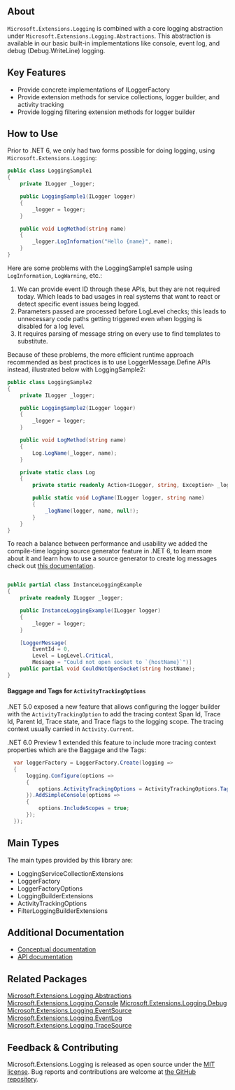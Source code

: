## About

<!-- A description of the package and where one can find more documentation -->
`Microsoft.Extensions.Logging` is combined with a core logging abstraction under `Microsoft.Extensions.Logging.Abstractions`. This abstraction is available in our basic built-in implementations like console, event log, and debug (Debug.WriteLine) logging.

## Key Features

<!-- The key features of this package -->

* Provide concrete implementations of ILoggerFactory
* Provide extension methods for service collections, logger builder, and activity tracking
* Provide logging filtering extension methods for logger builder

## How to Use

<!-- A compelling example on how to use this package with code, as well as any specific guidelines for when to use the package -->
Prior to .NET 6, we only had two forms possible for doing logging, using `Microsoft.Extensions.Logging`:

```cs
public class LoggingSample1
{
    private ILogger _logger;

    public LoggingSample1(ILogger logger)
    {
        _logger = logger;
    }

    public void LogMethod(string name)
    {
        _logger.LogInformation("Hello {name}", name);
    }
}
```

Here are some problems with the LoggingSample1 sample using `LogInformation`, `LogWarning`, etc.:

1. We can provide event ID through these APIs, but they are not required today. Which leads to bad usages in real systems that want to react or detect specific event issues being logged.
2. Parameters passed are processed before LogLevel checks; this leads to unnecessary code paths getting triggered even when logging is disabled for a log level.
3. It requires parsing of message string on every use to find templates to substitute.

Because of these problems, the more efficient runtime approach recommended as best practices is to use LoggerMessage.Define APIs instead, illustrated below with LoggingSample2:

```cs
public class LoggingSample2
{
    private ILogger _logger;

    public LoggingSample2(ILogger logger)
    {
        _logger = logger;
    }

    public void LogMethod(string name)
    {
        Log.LogName(_logger, name);
    }

    private static class Log
    {
        private static readonly Action<ILogger, string, Exception> _logName = LoggerMessage.Define<string>(LogLevel.Information, 0, @"Hello {name}");

        public static void LogName(ILogger logger, string name)
        {
            _logName(logger, name, null!);
        }
    }
}
```

To reach a balance between performance and usability we added the compile-time logging source generator feature in .NET 6, to learn more about it and learn how to use a source generator to create log messages check out [this documentation](https://learn.microsoft.com/dotnet/core/extensions/logger-message-generator).

```csharp

public partial class InstanceLoggingExample
{
    private readonly ILogger _logger;

    public InstanceLoggingExample(ILogger logger)
    {
        _logger = logger;
    }

    [LoggerMessage(
        EventId = 0,
        Level = LogLevel.Critical,
        Message = "Could not open socket to `{hostName}`")]
    public partial void CouldNotOpenSocket(string hostName);
}
```

####  Baggage and Tags for `ActivityTrackingOptions`

.NET 5.0 exposed a new feature that allows configuring the logger builder with the `ActivityTrackingOption` to add the tracing context Span Id, Trace Id, Parent Id, Trace state, and Trace flags to the logging scope. The tracing context usually carried in `Activity.Current`.

.NET 6.0 Preview 1 extended this feature to include more tracing context properties which are the Baggage and the Tags:

```cs
  var loggerFactory = LoggerFactory.Create(logging =>
  {
      logging.Configure(options =>
      {
          options.ActivityTrackingOptions = ActivityTrackingOptions.Tags | ActivityTrackingOptions.Baggage;
      }).AddSimpleConsole(options =>
      {
          options.IncludeScopes = true;
      });
  });
```

## Main Types

<!-- The main types provided in this library -->

The main types provided by this library are:

* LoggingServiceCollectionExtensions
* LoggerFactory
* LoggerFactoryOptions
* LoggingBuilderExtensions
* ActivityTrackingOptions
* FilterLoggingBuilderExtensions

## Additional Documentation

<!-- Links to further documentation. Remove conceptual documentation if not available for the library. -->

* [Conceptual documentation](https://learn.microsoft.com/dotnet/core/extensions/logging)
* [API documentation](https://learn.microsoft.com/dotnet/api/microsoft.extensions.logging)

## Related Packages

<!-- The related packages associated with this package -->
[Microsoft.Extensions.Logging.Abstractions](https://www.nuget.org/packages/Microsoft.Extensions.Logging.Abstractions)
[Microsoft.Extensions.Logging.Console](https://www.nuget.org/packages/Microsoft.Extensions.Logging.Console)
[Microsoft.Extensions.Logging.Debug](https://www.nuget.org/packages/Microsoft.Extensions.Logging.Debug)
[Microsoft.Extensions.Logging.EventSource](https://www.nuget.org/packages/Microsoft.Extensions.Logging.EventSource)
[Microsoft.Extensions.Logging.EventLog](https://www.nuget.org/packages/Microsoft.Extensions.Logging.EventLog)
[Microsoft.Extensions.Logging.TraceSource](https://www.nuget.org/packages/Microsoft.Extensions.Logging.TraceSource)

## Feedback & Contributing

<!-- How to provide feedback on this package and contribute to it -->

Microsoft.Extensions.Logging is released as open source under the [MIT license](https://licenses.nuget.org/MIT). Bug reports and contributions are welcome at [the GitHub repository](https://github.com/dotnet/runtime).